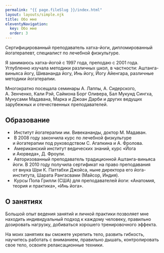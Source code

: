 ```yaml
---
permalink: "{{ page.fileSlug }}/index.html"
layout: layouts/simple.njk
title: Обо мне
eleventyNavigation:
  key: Обо мне
  order: 3
---
```

Сертифицированный преподаватель хатха-йоги, дипломированный йогатерапевт, специалист по&nbsp;лечебной физкультуре.

Я&nbsp;занимаюсь хатха-йогой с&nbsp;1997&nbsp;года, преподаю с&nbsp;2001&nbsp;года. Углубленно изучала методики различных школ, в&nbsp;частности: Аштанга-виньяса йогу, Шивананда йогу, Инь йогу, Йогу Айенгара, различные методики йогатерапии.

Многократно посещала семинары А.&nbsp;Лаппы, А. Сидерского, А.&nbsp;Зенченко, Кали Рэй, Саймона Борг Оливера, Бал Мукунд Сингха, Мунусами Мадавана, Марка и&nbsp;Джоан Дарби и&nbsp;других ведущих зарубежных и&nbsp;отечественных преподавателей.

## Образование
- &nbsp;Институт йогатерапии&nbsp;им. Вивекананды, доктор М.&nbsp;Мадаван.
- &nbsp;В&nbsp;2008 году закончила курс по&nbsp;лечебной физкультуре и&nbsp;йогатерапии под руководством С.&nbsp;Агапкина и&nbsp;А.&nbsp;Фролова.
- &nbsp;Американский институт ведических знаний, курс &laquo;Йога и&nbsp;Аюрведа&raquo;, Д.&nbsp;Фроули.
- &nbsp;Авторизованный преподаватель традиционной Аштанга-виньяса йоги. В&nbsp;2010 году получила сертификат на&nbsp;право преподавания от&nbsp;внука Шри К. Паттабхи Джойса, ныне директора его йога-института, Шарата Рангасвами (Майсор, Индия).
- &nbsp;Курсы Пола Грилли (США) для преподавателей йоги: &laquo;Анатомия, теория и&nbsp;практика&raquo;, &laquo;Инь йога&raquo;.

## О&nbsp;занятиях
Большой опыт ведения занятий и&nbsp;личной практики позволяет мне находить индивидуальный подход к&nbsp;каждому человеку, правильно дозировать нагрузку, добиваться хорошего тренировочного эффекта.

На&nbsp;моих занятиях вы&nbsp;сможете укрепить тело, развить гибкость, научитесь работать с&nbsp;вниманием, правильно дышать, контролировать свое тело, освоите релаксационные техники.
